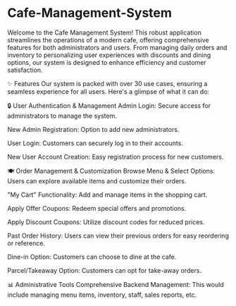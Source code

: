 # Cafe-Management-System
Welcome to the Cafe Management System! This robust application streamlines the operations of a modern cafe, offering comprehensive features for both administrators and users. From managing daily orders and inventory to personalizing user experiences with discounts and dining options, our system is designed to enhance efficiency and customer satisfaction.

✨ Features
Our system is packed with over 30 use cases, ensuring a seamless experience for all users. Here's a glimpse of what it can do:

🔒 User Authentication & Management
Admin Login: Secure access for administrators to manage the system.

New Admin Registration: Option to add new administrators.

User Login: Customers can securely log in to their accounts.

New User Account Creation: Easy registration process for new customers.

🍽️ Order Management & Customization
Browse Menu & Select Options: Users can explore available items and customize their orders.

"My Cart" Functionality: Add and manage items in the shopping cart.

Apply Offer Coupons: Redeem special offers and promotions.

Apply Discount Coupons: Utilize discount codes for reduced prices.

Past Order History: Users can view their previous orders for easy reordering or reference.

Dine-in Option: Customers can choose to dine at the cafe.

Parcel/Takeaway Option: Customers can opt for take-away orders.

📊 Administrative Tools
Comprehensive Backend Management: This would include managing menu items, inventory, staff, sales reports, etc.
